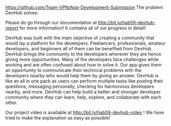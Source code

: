 https://github.com/Team-VPN/App-Development-Submission
The problem DevHub solves:

Please do go through our documentation at http://bit.ly/hab59-devhub-report for more information!
It contains all of our progress in detail!

DevHub was built with the main objective of creating a community that would lay a platform for the developers. Freelancers, professionals, amateur developers, and beginners all of them can be benefited from DevHub. DevHub brings the community to the developers wherever they are hence giving more opportunities.
Many of the developers face challenges while working and are often confused about how to solve it. Our app gives them an opportunity to communicate their technical problems with the developers nearby who would help them by giving an answer.
DevHub is like an all in one pack as users can perform multiple tasks like posting their questions, messaging personally, checking for harmonious developers nearby, and more.
DevHub can help build a better and stronger developer community where they can learn, help, explore, and collaborate with each other.

Our project video is available at http://bit.ly/hab59-devhub-video ! We have tried to make the explanation as easy as possible!